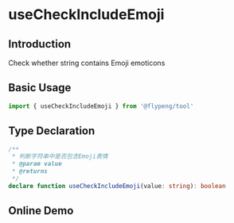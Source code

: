 # useCheckIncludeEmoji

## Introduction

Check whether string contains Emoji emoticons

## Basic Usage

```ts
import { useCheckIncludeEmoji } from '@flypeng/tool'
```

## Type Declaration

```ts
/**
 * 判断字符串中是否包含Emoji表情
 * @param value
 * @returns
 */
declare function useCheckIncludeEmoji(value: string): boolean
```

## Online Demo

<preview path="./index.vue" title="useCheckIncludeEmoji" description="check whether string contains Emoji emoticons"></preview>
